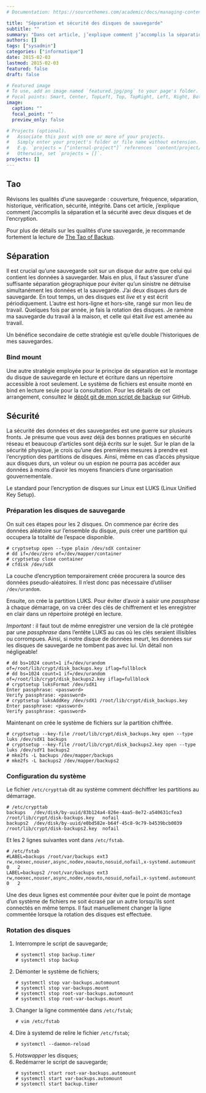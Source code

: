 ```yaml
---
# Documentation: https://sourcethemes.com/academic/docs/managing-content/

title: "Séparation et sécurité des disques de sauvegarde"
subtitle: ""
summary: "Dans cet article, j’explique comment j’accomplis la séparation et la sécurité des données de sauvegarde."
authors: []
tags: ["sysadmin"]
categories: ["informatique"]
date: 2015-02-03
lastmod: 2015-02-03
featured: false
draft: false

# Featured image
# To use, add an image named `featured.jpg/png` to your page's folder.
# Focal points: Smart, Center, TopLeft, Top, TopRight, Left, Right, BottomLeft, Bottom, BottomRight.
image:
  caption: ""
  focal_point: ""
  preview_only: false

# Projects (optional).
#   Associate this post with one or more of your projects.
#   Simply enter your project's folder or file name without extension.
#   E.g. `projects = ["internal-project"]` references `content/project/deep-learning/index.md`.
#   Otherwise, set `projects = []`.
projects: []
---
```


## Tao

Révisons les qualités d’une sauvegarde&nbsp;: couverture, fréquence, séparation, historique, vérification, sécurité, intégrité. Dans cet article, j’explique comment j’accomplis la séparation et la sécurité avec deux disques et de l’encryption.

Pour plus de détails sur les qualités d’une sauvegarde, je recommande fortement la lecture de [The Tao of Backup](http://www.taobackup.com/).

## Séparation

Il est crucial qu’une sauvegarde soit sur un disque dur autre que celui qui contient les données à sauvegarder. Mais en plus, il faut s’assurer d’une suffisante séparation géographique pour éviter qu’un sinistre ne détruise simultanément les données et la sauvegarde.
J’ai deux disques durs de sauvegarde. En tout temps, un des disques est *live* et y est écrit périodiquement. L’autre est hors-ligne et hors-site, rangé sur mon lieu de travail. Quelques fois par année, je fais la rotation des disques. Je ramène ma sauvegarde du travail à la maison, et celle qui était *live* est amenée au travail.

Un bénéfice secondaire de cette stratégie est qu’elle double l’historiques de mes sauvegardes.

### Bind mount

Une autre stratégie employée pour le principe de séparation est le montage du disque de sauvegarde en lecture et écriture dans un répertoire accessible à root seulement. Le système de fichiers est ensuite monté en bind en lecture seule pour la consultation. Pour les détails de cet arrangement, consultez le [dépôt git de mon script de backup](https://github.com/adeverteuil/backup/blob/master/backup.1.rst#convention-over-configuration) sur GitHub.

## Sécurité

La sécurité des données et des sauvegardes est une guerre sur plusieurs fronts. Je présume que vous avez déjà des bonnes pratiques en sécurité réseau et beaucoup d’articles sont déjà écrits sur le sujet. Sur le plan de la sécurité physique, je crois qu’une des premières mesures à prendre est l’encryption des partitions de disques. Ainsi, même en cas d’accès physique aux disques durs, un voleur ou un espion ne pourra pas accéder aux données à moins d’avoir les moyens financiers d’une organisation gouvernementale.

Le standard pour l’encryption de disques sur Linux est LUKS (Linux Unified Key Setup).

### Préparation les disques de sauvegarde

On suit ces étapes pour les 2 disques. On commence par écrire des données aléatoire sur l’ensemble du disque, puis créer une partition qui occupera la totalité de l’espace disponible.

```plaintext
# cryptsetup open --type plain /dev/sdX container
# dd if=/dev/zero of=/dev/mapper/container
# cryptsetup close container
# cfdisk /dev/sdX
```

La couche d’encryption temporairement créée procurera la source des données pseudo-aléatoires. Il n’est donc pas nécessaire d’utiliser `/dev/urandom`.

Ensuite, on crée la partition LUKS. Pour éviter d’avoir à saisir une *passphase* à chaque démarrage, on va créer des clés de chiffrement et les enregistrer en clair dans un répertoire protégé en lecture.

*Important*&nbsp;: il faut tout de même enregistrer une version de la clé protégée par une *passphrase* dans l’entête LUKS au cas où les clés seraient illisibles ou corrompues. Ainsi, si notre disque de données meurt, les données sur les disques de sauvegarde ne tombent pas avec lui. Un détail non négligeable!

```plaintext
# dd bs=1024 count=1 if=/dev/urandom of=/root/lib/crypt/disk_backups.key iflag=fullblock
# dd bs=1024 count=1 if=/dev/urandom of=/root/lib/crypt/disk_backups2.key iflag=fullblock
# cryptsetup luksFormat /dev/sdX1
Enter passphrase: <password>
Verify passphrase: <password>
# cryptsetup luksAddKey /dev/sdX1 /root/lib/crypt/disk_backups.key
Enter passphrase: <password>
Verify passphrase: <password>
```

Maintenant on crée le système de fichiers sur la partition chiffrée.

```plaintext
# cryptsetup --key-file /root/lib/crypt/disk_backups.key open --type luks /dev/sdX1 backups
# cryptsetup --key-file /root/lib/crypt/disk_backups2.key open --type luks /dev/sdY1 backups2
# mke2fs -L backups /dev/mapper/backups
# mke2fs -L backups2 /dev/mapper/backups2
```

### Configuration du système

Le fichier `/etc/crypttab` dit au système comment déchiffrer les partitions au démarrage.

```plaintext
# /etc/crypttab
backups   /dev/disk/by-uuid/83b124a4-826e-4aa5-8e72-a540631cfea3  /root/lib/crypt/disk-backups.key   nofail
backups2  /dev/disk/by-uuid/e0bd582e-b64f-45c8-9c79-b4539bcb0039  /root/lib/crypt/disk-backups2.key  nofail
```

Et les 2 lignes suivantes vont dans `/etc/fstab`.

```plaintext
# /etc/fstab
#LABEL=backups /root/var/backups ext3 rw,noexec,nouser,async,nodev,noauto,nosuid,nofail,x-systemd.automount 0   2
LABEL=backups2 /root/var/backups ext3 rw,noexec,nouser,async,nodev,noauto,nosuid,nofail,x-systemd.automount 0   2
```

Une des deux lignes est commentée pour éviter que le point de montage d’un système de fichiers ne soit écrasé par un autre lorsqu’ils sont connectés en même temps. Il faut manuellement changer la ligne commentée lorsque la rotation des disques est effectuée.

### Rotation des disques

1. Interrompre le script de sauvegarde;
   ```plaintext
   # systemctl stop backup.timer
   # systemctl stop backup
   ```
1. Démonter le système de fichiers;
   ```plaintext
   # systemctl stop var-backups.automount
   # systemctl stop var-backups.mount
   # systemctl stop root-var-backups.automount
   # systemctl stop root-var-backups.mount
   ```
1. Changer la ligne commentée dans `/etc/fstab`;
   ```plaintext
   # vim /etc/fstab
   ```
1. Dire à systemd de relire le fichier `/etc/fstab`;
   ```plaintext
   # systemctl --daemon-reload
   ```
1. *Hotswapper* les disques;
1. Redémarrer le script de sauvegarde;
   ```plaintext
   # systemctl start root-var-backups.automount
   # systemctl start var-backups.automount
   # systemctl start backup.timer
   ```
